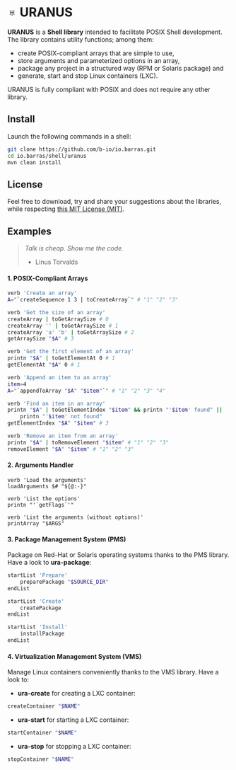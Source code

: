 # ♅ URANUS

**URANUS** is a **Shell library** intended to facilitate POSIX Shell development.
The library contains utility functions; among them:

  * create POSIX-compliant arrays that are simple to use,
  * store arguments and parameterized options in an array,
  * package any project in a structured way (RPM or Solaris package) and
  * generate, start and stop Linux containers (LXC).

URANUS is fully compliant with POSIX and does not require any other library.


## Install

Launch the following commands in a shell:
~~~bash
git clone https://github.com/b-io/io.barras.git
cd io.barras/shell/uranus
mvn clean install
~~~


## License

Feel free to download, try and share your suggestions about the libraries,
while respecting [this MIT License (MIT)][license].

[license]: <LICENSE>


## Examples

>*Talk is cheap. Show me the code.*
>- Linus Torvalds

#### 1. POSIX-Compliant Arrays

~~~bash
verb 'Create an array'
A="`createSequence 1 3 | toCreateArray`" # "1" "2" "3"

verb 'Get the size of an array'
createArray | toGetArraySize # 0
createArray '' | toGetArraySize # 1
createArray 'a' 'b' | toGetArraySize # 2
getArraySize "$A" # 3

verb 'Get the first element of an array'
printn "$A" | toGetElementAt 0 # 1
getElementAt "$A" 0 # 1

verb 'Append an item to an array'
item=4
A="`appendToArray "$A" "$item"`" # "1" "2" "3" "4"

verb 'Find an item in an array'
printn "$A" | toGetElementIndex "$item" && printn "'$item' found" ||
	printn "'$item' not found"
getElementIndex "$A" "$item" # 3

verb 'Remove an item from an array'
printn "$A" | toRemoveElement "$item" # "1" "2" "3"
removeElement "$A" "$item" # "1" "2" "3"
~~~

#### 2. Arguments Handler

~~~shell
verb 'Load the arguments'
loadArguments $# "${@:-}"

verb 'List the options'
printn "'`getFlags`'"

verb 'List the arguments (without options)'
printArray "$ARGS"
~~~

#### 3. Package Management System (PMS)

Package on Red-Hat or Solaris operating systems thanks to the PMS library.
Have a look to **ura-package**:
~~~bash
startList 'Prepare'
	preparePackage "$SOURCE_DIR"
endList

startList 'Create'
	createPackage
endList

startList 'Install'
	installPackage
endList
~~~

#### 4. Virtualization Management System (VMS)

Manage Linux containers conveniently thanks to the VMS library. Have a look to:
- **ura-create** for creating a LXC container:
~~~bash
createContainer "$NAME"
~~~
- **ura-start** for starting a LXC container:
~~~bash
startContainer "$NAME"
~~~
- **ura-stop** for stopping a LXC container:
~~~bash
stopContainer "$NAME"
~~~
